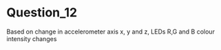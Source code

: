# Question_12
Based on change in accelerometer axis x, y and z, LEDs R,G and B colour intensity changes
